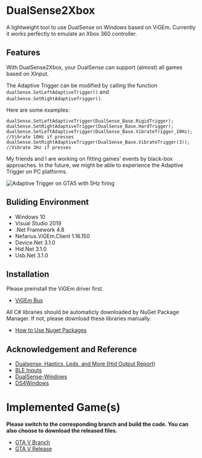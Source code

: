 # DualSense2Xbox

A lightweight tool to use DualSense on Windows based on ViGEm.
Currently it works perfectly to emulate an Xbox 360 controller.

## Features
With DualSense2Xbox, your DualSense can support (almost) all games based on XInput.

The Adaptive Trigger can be modified by calling the function ``dualSense.SetLeftAdaptiveTrigger()`` and ``dualSense.SetRightAdaptiveTrigger()``.

Here are some examples:
```
dualSense.SetLeftAdaptiveTrigger(DualSense_Base.RigidTrigger);
dualSense.SetRightAdaptiveTrigger(DualSense_Base.HardTrigger);
dualSense.SetLeftAdaptiveTrigger(DualSense_Base.VibrateTrigger_10Hz);    //Vibrate 10Hz if presses
dualSense.SetRightAdaptiveTrigger(DualSense_Base.VibrateTrigger(3));    //Vibrate 3Hz if presses
```

My friends and I are working on fitting games' events by black-box approaches.
In the future, we might be able to experience the Adaptive Trigger on PC platforms.

![Adaptive Trigger on GTA5 with 5Hz firing](5HzFiring.gif)


## Buliding Environment
  - Windows 10
  - Visual Studio 2019
  - .Net Framework 4.8
  - Nefarius.ViGEm.Client 1.16.150
  - Device.Net 3.1.0
  - Hid.Net 3.1.0
  - Usb.Net 3.1.0

## Installation

Please preinstall the ViGEm  driver first.
* [ViGEm Bus](https://github.com/ViGEm/ViGEmBus)

All C# libraries should be automaticly downloaded by NuGet Package Manager.
If not, please download these libraries manually.
* [How to Use Nuget Packages](https://www.syncfusion.com/blogs/post/how-to-use-nuget-packages.aspx)

## Acknowledgement and Reference

* [Dualsense, Haptics, Leds, and More (Hid Output Report)](https://www.reddit.com/r/gamedev/comments/jumvi5/dualsense_haptics_leds_and_more_hid_output_report/)
* [BLE Inputs](https://gist.github.com/Ryochan7/91a9759deb5dff3096fc5afd50ba19e2)
* [DualSense-Windows](https://github.com/Ohjurot/DualSense-Windows)
* [DS4Windows](https://github.com/Ryochan7/DS4Windows)

# Implemented Game(s)

**Please switch to the corresponding branch and build the code. You can also choose to download the released files.**

* [GTA V Branch](https://github.com/Solla/DualSense2Xbox/tree/GTAV_AdaptiveTrigger)
* [GTA V Release](https://github.com/Solla/DualSense2Xbox/releases/tag/v0.1_Alpha_Version)
